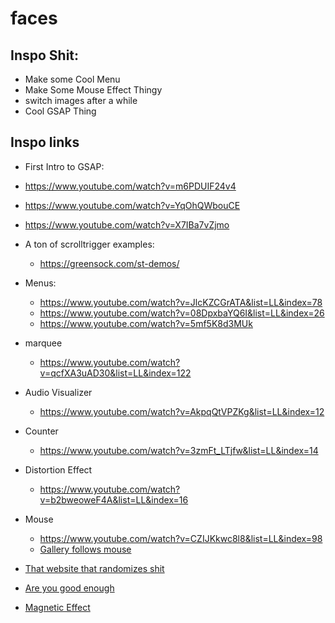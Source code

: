 # faces

## Inspo Shit:
- Make some Cool Menu
- Make Some Mouse Effect Thingy
- switch images after a while
- Cool GSAP Thing

## Inspo links
- First Intro to GSAP:
 * https://www.youtube.com/watch?v=m6PDUIF24v4
 * https://www.youtube.com/watch?v=YqOhQWbouCE
 * https://www.youtube.com/watch?v=X7IBa7vZjmo

 * A ton of scrolltrigger examples:
    - https://greensock.com/st-demos/

 
- Menus:
    * https://www.youtube.com/watch?v=JlcKZCGrATA&list=LL&index=78
    * https://www.youtube.com/watch?v=08DpxbaYQ6I&list=LL&index=26
    * https://www.youtube.com/watch?v=5mf5K8d3MUk
- marquee
    * https://www.youtube.com/watch?v=qcfXA3uAD30&list=LL&index=122
- Audio Visualizer
    * https://www.youtube.com/watch?v=AkpqQtVPZKg&list=LL&index=12
- Counter
    * https://www.youtube.com/watch?v=3zmFt_LTjfw&list=LL&index=14
- Distortion Effect
    * https://www.youtube.com/watch?v=b2bweoweF4A&list=LL&index=16
- Mouse
    * https://www.youtube.com/watch?v=CZIJKkwc8l8&list=LL&index=98
    * [Gallery follows mouse](https://www.youtube.com/watch?v=Jt3A2lNN2aE&list=LL&index=103)

- [That website that randomizes shit](https://www.youtube.com/watch?v=dhfQnmGXSwU&list=LL&index=104)
- [Are you good enough](https://www.youtube.com/watch?v=6TYkDy54q4E&list=LL&index=105)
- [Magnetic Effect](https://www.youtube.com/watch?v=hJJPgLMj3R8&list=LL&index=121)

